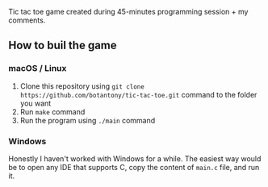 Tic tac toe game created during 45-minutes programming session + my comments.

## How to buil the game
### macOS / Linux
1. Clone this repository using `git clone https://github.com/botantony/tic-tac-toe.git` command to the folder you want
2. Run `make` command
3. Run the program using `./main` command

### Windows
Honestly I haven't worked with Windows for a while. The easiest way would be to open any IDE that supports C, copy the content of `main.c` file, and run it.
